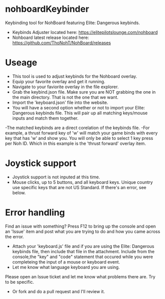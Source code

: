 # nohboardKeybinder
Keybinding tool for NohBoard featuring Elite: Dangerous keybinds.
- Keybinds Adjuster located here: https://elitepilotslounge.com/nohboard
- Nohboard latest release located here: https://github.com/ThoNohT/NohBoard/releases
  
# Useage
- This tool is used to adjust keybinds for the Nohboard overlay.
- Equip your favorite overlay and get it running.
- Navigate to your faviorite overlay in the file explorer.
- Grab the keybind.json file. Make sure you are NOT grabbing the one in the main directory. That is not the one that we want.
- Import the 'keyboard.json' file into the website.
- You will have a second option whether or not to import your Elite: Dangerous keybinds file. This will pair up all matching keys/mouse inputs and match them together.

-The matched keybinds are a direct corelation of the keybinds file. 
-For example, a thrust forward key of 'w' will match your game binds with every key that has 'w' and show you. You will only be able to select 1 key press per Noh ID. Which in this example is the 'thrust forward' overlay item.

# Joystick support
- Joystick support is not inputed at this time.
- Mouse clicks, up to 5 buttons, and all keyboard keys. Unique country use specific keys that are not US Standard. If there's an error, see below.

# Error handling
Find an issue with something?
Press F12 to bring up the console and open an 'Issue' item and post what you are trying to do and how you came across the error.
- Attach your 'keyboard.js' file and if you are using the Elite: Dangerous keybinds file, then include that file in the attachment.
  Include from the console,the "key" and "code" statement that occured while you were completeing the input of a mouse or keyboard event.
- Let me know what language keyboard you are using.

Please open an Issue ticket and let me know what problems there are. Try to be specific. 

- Or fork and do a pull request and I'll review it.

